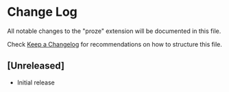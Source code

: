 # Change Log

All notable changes to the "proze" extension will be documented in this file.

Check [Keep a Changelog](http://keepachangelog.com/) for recommendations on how to structure this file.

## [Unreleased]

- Initial release